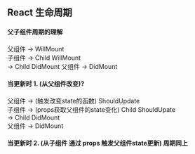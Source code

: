## React 生命周期

#### 父子组件周期的理解
父组件 -> WillMount  
		子组件 -> Child WillMount  
					-> Child DidMount
父组件 -> DidMount

#### 当更新时 1. (从父组件改变)?
父组件 	->  (触发改变state的函数)  ShouldUpdate  
		子组件 	-> (props获取父组件的state变化)  Child ShouldUpate  
						-> 															Child DidMount  
父组件	-> 		DidMount
#### 当更新时 2. (从子组件 通过 props 触发父组件state更新) 周期同上
